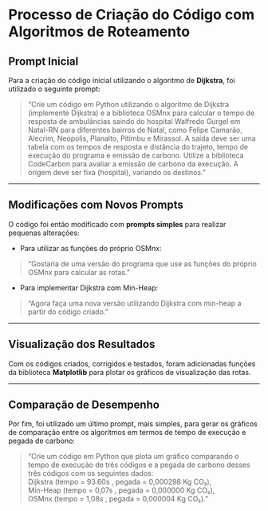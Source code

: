# Processo de Criação do Código com Algoritmos de Roteamento

## Prompt Inicial

Para a criação do código inicial utilizando o algoritmo de **Dijkstra**, foi utilizado o seguinte prompt:

> “Crie um código em Python utilizando o algoritmo de Dijkstra (implemente Dijkstra) e a biblioteca OSMnx para calcular o tempo de resposta de ambulâncias saindo do hospital Walfredo Gurgel em Natal-RN para diferentes bairros de Natal, como Felipe Camarão, Alecrim, Neópolis, Planalto, Pitimbu e Mirassol. A saída deve ser uma tabela com os tempos de resposta e distância do trajeto, tempo de execução do programa e emissão de carbono. Utilize a biblioteca CodeCarbon para avaliar a emissão de carbono da execução. A origem deve ser fixa (hospital), variando os destinos.”

---

## Modificações com Novos Prompts

O código foi então modificado com **prompts simples** para realizar pequenas alterações:

- Para utilizar as funções do próprio OSMnx:

> “Gostaria de uma versão do programa que use as funções do próprio OSMnx para calcular as rotas.”

- Para implementar Dijkstra com Min-Heap:

> “Agora faça uma nova versão utilizando Dijkstra com min-heap a partir do código criado.”

---

## Visualização dos Resultados

Com os códigos criados, corrigidos e testados, foram adicionadas funções da biblioteca **Matplotlib** para plotar os gráficos de visualização das rotas.

---

## Comparação de Desempenho

Por fim, foi utilizado um último prompt, mais simples, para gerar os gráficos de comparação entre os algoritmos em termos de tempo de execução e pegada de carbono:

> “Crie um código em Python que plota um gráfico comparando o tempo de execução de três códigos e a pegada de carbono desses três códigos com os seguintes dados:  
> Dijkstra (tempo = 93.60s , pegada = 0,000298 Kg CO₂),  
> Min-Heap (tempo = 0,07s , pegada = 0,000000 Kg CO₂),  
> OSMnx (tempo = 1,08s , pegada = 0,000004 Kg CO₂).”

